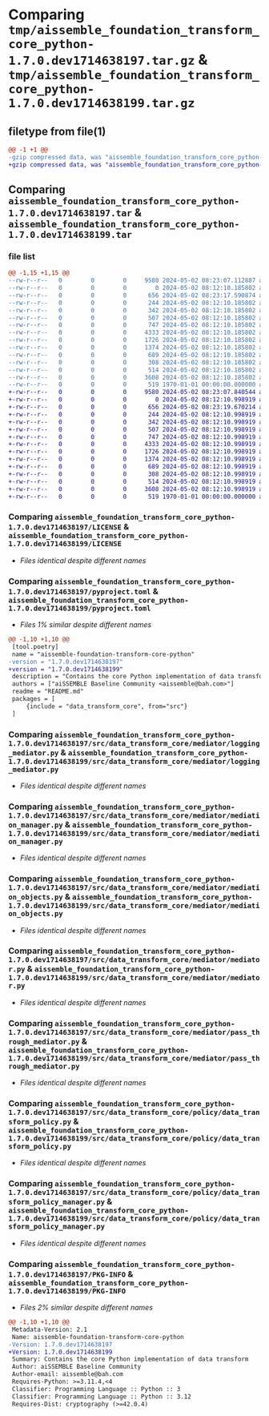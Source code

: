 # Comparing `tmp/aissemble_foundation_transform_core_python-1.7.0.dev1714638197.tar.gz` & `tmp/aissemble_foundation_transform_core_python-1.7.0.dev1714638199.tar.gz`

## filetype from file(1)

```diff
@@ -1 +1 @@
-gzip compressed data, was "aissemble_foundation_transform_core_python-1.7.0.dev1714638197.tar", max compression
+gzip compressed data, was "aissemble_foundation_transform_core_python-1.7.0.dev1714638199.tar", max compression
```

## Comparing `aissemble_foundation_transform_core_python-1.7.0.dev1714638197.tar` & `aissemble_foundation_transform_core_python-1.7.0.dev1714638199.tar`

### file list

```diff
@@ -1,15 +1,15 @@
--rw-r--r--   0        0        0     9580 2024-05-02 08:23:07.112887 aissemble_foundation_transform_core_python-1.7.0.dev1714638197/LICENSE
--rw-r--r--   0        0        0        0 2024-05-02 08:12:10.185802 aissemble_foundation_transform_core_python-1.7.0.dev1714638197/README.md
--rw-r--r--   0        0        0      656 2024-05-02 08:23:17.590874 aissemble_foundation_transform_core_python-1.7.0.dev1714638197/pyproject.toml
--rw-r--r--   0        0        0      244 2024-05-02 08:12:10.185802 aissemble_foundation_transform_core_python-1.7.0.dev1714638197/src/data_transform_core/__init__.py
--rw-r--r--   0        0        0      342 2024-05-02 08:12:10.185802 aissemble_foundation_transform_core_python-1.7.0.dev1714638197/src/data_transform_core/data_transform_exception.py
--rw-r--r--   0        0        0      507 2024-05-02 08:12:10.185802 aissemble_foundation_transform_core_python-1.7.0.dev1714638197/src/data_transform_core/mediator/__init__.py
--rw-r--r--   0        0        0      747 2024-05-02 08:12:10.185802 aissemble_foundation_transform_core_python-1.7.0.dev1714638197/src/data_transform_core/mediator/logging_mediator.py
--rw-r--r--   0        0        0     4333 2024-05-02 08:12:10.185802 aissemble_foundation_transform_core_python-1.7.0.dev1714638197/src/data_transform_core/mediator/mediation_manager.py
--rw-r--r--   0        0        0     1726 2024-05-02 08:12:10.185802 aissemble_foundation_transform_core_python-1.7.0.dev1714638197/src/data_transform_core/mediator/mediation_objects.py
--rw-r--r--   0        0        0     1374 2024-05-02 08:12:10.185802 aissemble_foundation_transform_core_python-1.7.0.dev1714638197/src/data_transform_core/mediator/mediator.py
--rw-r--r--   0        0        0      689 2024-05-02 08:12:10.185802 aissemble_foundation_transform_core_python-1.7.0.dev1714638197/src/data_transform_core/mediator/pass_through_mediator.py
--rw-r--r--   0        0        0      308 2024-05-02 08:12:10.185802 aissemble_foundation_transform_core_python-1.7.0.dev1714638197/src/data_transform_core/policy/__init__.py
--rw-r--r--   0        0        0      514 2024-05-02 08:12:10.185802 aissemble_foundation_transform_core_python-1.7.0.dev1714638197/src/data_transform_core/policy/data_transform_policy.py
--rw-r--r--   0        0        0     3608 2024-05-02 08:12:10.185802 aissemble_foundation_transform_core_python-1.7.0.dev1714638197/src/data_transform_core/policy/data_transform_policy_manager.py
--rw-r--r--   0        0        0      519 1970-01-01 00:00:00.000000 aissemble_foundation_transform_core_python-1.7.0.dev1714638197/PKG-INFO
+-rw-r--r--   0        0        0     9580 2024-05-02 08:23:07.840544 aissemble_foundation_transform_core_python-1.7.0.dev1714638199/LICENSE
+-rw-r--r--   0        0        0        0 2024-05-02 08:12:10.998919 aissemble_foundation_transform_core_python-1.7.0.dev1714638199/README.md
+-rw-r--r--   0        0        0      656 2024-05-02 08:23:19.670214 aissemble_foundation_transform_core_python-1.7.0.dev1714638199/pyproject.toml
+-rw-r--r--   0        0        0      244 2024-05-02 08:12:10.998919 aissemble_foundation_transform_core_python-1.7.0.dev1714638199/src/data_transform_core/__init__.py
+-rw-r--r--   0        0        0      342 2024-05-02 08:12:10.998919 aissemble_foundation_transform_core_python-1.7.0.dev1714638199/src/data_transform_core/data_transform_exception.py
+-rw-r--r--   0        0        0      507 2024-05-02 08:12:10.998919 aissemble_foundation_transform_core_python-1.7.0.dev1714638199/src/data_transform_core/mediator/__init__.py
+-rw-r--r--   0        0        0      747 2024-05-02 08:12:10.998919 aissemble_foundation_transform_core_python-1.7.0.dev1714638199/src/data_transform_core/mediator/logging_mediator.py
+-rw-r--r--   0        0        0     4333 2024-05-02 08:12:10.998919 aissemble_foundation_transform_core_python-1.7.0.dev1714638199/src/data_transform_core/mediator/mediation_manager.py
+-rw-r--r--   0        0        0     1726 2024-05-02 08:12:10.998919 aissemble_foundation_transform_core_python-1.7.0.dev1714638199/src/data_transform_core/mediator/mediation_objects.py
+-rw-r--r--   0        0        0     1374 2024-05-02 08:12:10.998919 aissemble_foundation_transform_core_python-1.7.0.dev1714638199/src/data_transform_core/mediator/mediator.py
+-rw-r--r--   0        0        0      689 2024-05-02 08:12:10.998919 aissemble_foundation_transform_core_python-1.7.0.dev1714638199/src/data_transform_core/mediator/pass_through_mediator.py
+-rw-r--r--   0        0        0      308 2024-05-02 08:12:10.998919 aissemble_foundation_transform_core_python-1.7.0.dev1714638199/src/data_transform_core/policy/__init__.py
+-rw-r--r--   0        0        0      514 2024-05-02 08:12:10.998919 aissemble_foundation_transform_core_python-1.7.0.dev1714638199/src/data_transform_core/policy/data_transform_policy.py
+-rw-r--r--   0        0        0     3608 2024-05-02 08:12:10.998919 aissemble_foundation_transform_core_python-1.7.0.dev1714638199/src/data_transform_core/policy/data_transform_policy_manager.py
+-rw-r--r--   0        0        0      519 1970-01-01 00:00:00.000000 aissemble_foundation_transform_core_python-1.7.0.dev1714638199/PKG-INFO
```

### Comparing `aissemble_foundation_transform_core_python-1.7.0.dev1714638197/LICENSE` & `aissemble_foundation_transform_core_python-1.7.0.dev1714638199/LICENSE`

 * *Files identical despite different names*

### Comparing `aissemble_foundation_transform_core_python-1.7.0.dev1714638197/pyproject.toml` & `aissemble_foundation_transform_core_python-1.7.0.dev1714638199/pyproject.toml`

 * *Files 1% similar despite different names*

```diff
@@ -1,10 +1,10 @@
 [tool.poetry]
 name = "aissemble-foundation-transform-core-python"
-version = "1.7.0.dev1714638197"
+version = "1.7.0.dev1714638199"
 description = "Contains the core Python implementation of data transform"
 authors = ["aiSSEMBLE Baseline Community <aissemble@bah.com>"]
 readme = "README.md"
 packages = [
     {include = "data_transform_core", from="src"}
 ]
```

### Comparing `aissemble_foundation_transform_core_python-1.7.0.dev1714638197/src/data_transform_core/mediator/logging_mediator.py` & `aissemble_foundation_transform_core_python-1.7.0.dev1714638199/src/data_transform_core/mediator/logging_mediator.py`

 * *Files identical despite different names*

### Comparing `aissemble_foundation_transform_core_python-1.7.0.dev1714638197/src/data_transform_core/mediator/mediation_manager.py` & `aissemble_foundation_transform_core_python-1.7.0.dev1714638199/src/data_transform_core/mediator/mediation_manager.py`

 * *Files identical despite different names*

### Comparing `aissemble_foundation_transform_core_python-1.7.0.dev1714638197/src/data_transform_core/mediator/mediation_objects.py` & `aissemble_foundation_transform_core_python-1.7.0.dev1714638199/src/data_transform_core/mediator/mediation_objects.py`

 * *Files identical despite different names*

### Comparing `aissemble_foundation_transform_core_python-1.7.0.dev1714638197/src/data_transform_core/mediator/mediator.py` & `aissemble_foundation_transform_core_python-1.7.0.dev1714638199/src/data_transform_core/mediator/mediator.py`

 * *Files identical despite different names*

### Comparing `aissemble_foundation_transform_core_python-1.7.0.dev1714638197/src/data_transform_core/mediator/pass_through_mediator.py` & `aissemble_foundation_transform_core_python-1.7.0.dev1714638199/src/data_transform_core/mediator/pass_through_mediator.py`

 * *Files identical despite different names*

### Comparing `aissemble_foundation_transform_core_python-1.7.0.dev1714638197/src/data_transform_core/policy/data_transform_policy.py` & `aissemble_foundation_transform_core_python-1.7.0.dev1714638199/src/data_transform_core/policy/data_transform_policy.py`

 * *Files identical despite different names*

### Comparing `aissemble_foundation_transform_core_python-1.7.0.dev1714638197/src/data_transform_core/policy/data_transform_policy_manager.py` & `aissemble_foundation_transform_core_python-1.7.0.dev1714638199/src/data_transform_core/policy/data_transform_policy_manager.py`

 * *Files identical despite different names*

### Comparing `aissemble_foundation_transform_core_python-1.7.0.dev1714638197/PKG-INFO` & `aissemble_foundation_transform_core_python-1.7.0.dev1714638199/PKG-INFO`

 * *Files 2% similar despite different names*

```diff
@@ -1,10 +1,10 @@
 Metadata-Version: 2.1
 Name: aissemble-foundation-transform-core-python
-Version: 1.7.0.dev1714638197
+Version: 1.7.0.dev1714638199
 Summary: Contains the core Python implementation of data transform
 Author: aiSSEMBLE Baseline Community
 Author-email: aissemble@bah.com
 Requires-Python: >=3.11.4,<4
 Classifier: Programming Language :: Python :: 3
 Classifier: Programming Language :: Python :: 3.12
 Requires-Dist: cryptography (>=42.0.4)
```

